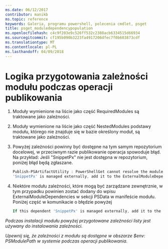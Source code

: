 ```yaml
---
ms.date: 06/12/2017
contributor: manikb
ms.topic: reference
keywords: Galeria, programu powershell, polecenia cmdlet, psget
title: psget_moduledependencypopulation
ms.openlocfilehash: c4c9f203e9c526ff532c2388acb6334515d66934
ms.sourcegitcommit: cf195b090b3223fa4917206dfec7f0b603873cdf
ms.translationtype: MT
ms.contentlocale: pl-PL
ms.lasthandoff: 04/09/2018
---
```

# <a name="logic-for-preparing-the-module-dependencies-during-publish-operation"></a>Logika przygotowania zależności modułu podczas operacji publikowania
1.  Moduły wymienione na liście jako część RequiredModules są traktowane jako zależności.
2.  Moduły wymienione na liście jako część NestedModules podstawy modułu, którego nie znajduje się w bazie określony moduł, są traktowane jako zależności.

3.  Powyżej zależności powinny być dostępne na tym samym repozytorium docelowej, w przeciwnym razie publikowanie operacja spowoduje błąd.
    Na przykład: Jeśli "SnippetPx" nie jest dostępna w repozytorium, poniżej błąd będą zgłaszane.
    ```powershell
    Publish-PSArtifactUtility : PowerShellGet cannot resolve the module dependency 'SnippetPx' of the module 'TypePx' on the repository 'LocalRepo'. Verify that the dependent module 'SnippetPx' is available in the repository 'LocalRepo'. If this dependent
    'SnippetPx' is managed externally, add it to the ExternalModuleDependencies entry in the PSData section of the module manifest.
    ```
4.  Niektóre modułu zależności, które mogą być zarządzane zewnętrznie, w tym przypadku powinien zostać dodany do wpisu ExternalModuleDependencies w sekcji PSData w manifeście modułu.
    Poniżej część w komunikacie o błędzie powyżej
    ```powershell
    If this dependent 'SnippetPx' is managed externally, add it to the ExternalModuleDependencies entry in the PSData section of the module manifest.
    ```

*Podczas instalacji modułu powyżej przygotowane zależności listy jest używany do instalowania zależności.*

*Upewnij się, że zależności z modułu są dostępne w obszarze $env: PSModulePath w systemie podczas operacji publikowania.*